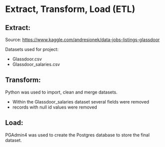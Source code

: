 # Extract, Transform, Load (ETL)

## Extract:
Source: https://www.kaggle.com/andresionek/data-jobs-listings-glassdoor

Datasets used for project:
* Glassdoor.csv 
* Glassdoor_salaries.csv

## Transform:
Python was used to import, clean and merge datasets.
*	Within the Glassdoor_salaries dataset several fields were removed
*	records with null id values were removed

## Load:
PGAdmin4 was used to create the Postgres database to store the final dataset.
